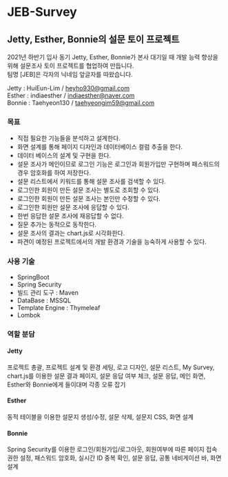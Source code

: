 # JEB-Survey
## Jetty, Esther, Bonnie의 설문 토이 프로젝트

2021년 하반기 입사 동기 Jetty, Esther, Bonnie가 본사 대기일 때 개발 능력 향상을 위해 설문조사 토이 프로젝트를 협업하여 만듭니다.<br>
팀명 [JEB]은 각자의 닉네임 앞글자를 따왔습니다.

Jetty : HuiEun-Lim / heyho930@gmail.com <br>
Esther : indiaesther / indiaesther@naver.com <br>
Bonnie : Taehyeon130 / taehyeongim59@gmail.com

### 목표
* 직접 필요한 기능들을 분석하고 설계한다.
* 화면 설계를 통해 페이지 디자인과 데이터베이스 컬럼 추출을 한다.
* 데이터 베이스의 설계 및 구현을 한다.
* 설문 조사가 메인이므로 로그인 기능은 로그인과 회원가입만 구현하며 패스워드의 경우 암호화를 하여 저장한다.
* 설문 리스트에서 키워드를 통해 설문 조사를 검색할 수 있다.
* 로그인한 회원이 만든 설문 조사는 별도로 조회할 수 있다.
* 로그인한 회원이 만든 설문 조사는 본인만 수정할 수 있다.
* 로그인한 회원만 설문 조사에 응답할 수 있다.
* 한번 응답한 설문 조사에 재응답할 수 없다.
* 질문 추가는 동적으로 동작한다.
* 설문 조사의 결과는 chart.js로 시각화한다.
* 파견이 예정된 프로젝트에서의 개발 환경과 기술을 능숙하게 사용할 수 있다.

### 사용 기술
* SpringBoot
* Spring Security
* 빌드 관리 도구 : Maven
* DataBase : MSSQL
* Template Engine : Thymeleaf
* Lombok

### 역할 분담
#### Jetty
프로젝트 총괄, 프로젝트 설계 및 환경 세팅, 로고 디자인, 설문 리스트, My Survey, chart.js를 이용한 설문 결과 페이지, 설문 응답 여부 체크, 설문 응답, 메인 화면, Esther와 Bonnie에게 들이대며 각종 오류 잡기

#### Esther
동적 테이블을 이용한 설문지 생성/수정, 설문 삭제, 설문지 CSS, 화면 설계

#### Bonnie
Spring Security를 이용한 로그인/회원가입/로그아웃, 회원여부에 따른 페이지 접속 권한 설정, 패스워드 암호화, 실시간 ID 중복 확인, 설문 응답, 공통 네비게이션 바, 화면 설계
